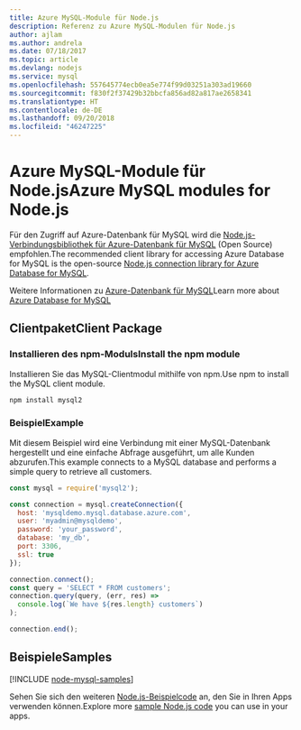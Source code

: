 ```yaml
---
title: Azure MySQL-Module für Node.js
description: Referenz zu Azure MySQL-Modulen für Node.js
author: ajlam
ms.author: andrela
ms.date: 07/18/2017
ms.topic: article
ms.devlang: nodejs
ms.service: mysql
ms.openlocfilehash: 557645774ecb0ea5e774f99d03251a303ad19660
ms.sourcegitcommit: f830f2f37429b32bbcfa856ad82a817ae2658341
ms.translationtype: HT
ms.contentlocale: de-DE
ms.lasthandoff: 09/20/2018
ms.locfileid: "46247225"
---
```

# <a name="azure-mysql-modules-for-nodejs"></a><span data-ttu-id="4eb57-103">Azure MySQL-Module für Node.js</span><span class="sxs-lookup"><span data-stu-id="4eb57-103">Azure MySQL modules for Node.js</span></span>

<span data-ttu-id="4eb57-104">Für den Zugriff auf Azure-Datenbank für MySQL wird die [Node.js-Verbindungsbibliothek für Azure-Datenbank für MySQL](https://github.com/sidorares/node-mysql2) (Open Source) empfohlen.</span><span class="sxs-lookup"><span data-stu-id="4eb57-104">The recommended client library for accessing Azure Database for MySQL is the open-source [Node.js connection library for Azure Database for MySQL](https://github.com/sidorares/node-mysql2).</span></span> 

<span data-ttu-id="4eb57-105">Weitere Informationen zu [Azure-Datenbank für MySQL](https://docs.microsoft.com/azure/MySQL/)</span><span class="sxs-lookup"><span data-stu-id="4eb57-105">Learn more about [Azure Database for MySQL](https://docs.microsoft.com/azure/MySQL/)</span></span>

## <a name="client-package"></a><span data-ttu-id="4eb57-106">Clientpaket</span><span class="sxs-lookup"><span data-stu-id="4eb57-106">Client Package</span></span>

### <a name="install-the-npm-module"></a><span data-ttu-id="4eb57-107">Installieren des npm-Moduls</span><span class="sxs-lookup"><span data-stu-id="4eb57-107">Install the npm module</span></span>

<span data-ttu-id="4eb57-108">Installieren Sie das MySQL-Clientmodul mithilfe von npm.</span><span class="sxs-lookup"><span data-stu-id="4eb57-108">Use npm to install the MySQL client module.</span></span>

```bash
npm install mysql2
```   

### <a name="example"></a><span data-ttu-id="4eb57-109">Beispiel</span><span class="sxs-lookup"><span data-stu-id="4eb57-109">Example</span></span>

<span data-ttu-id="4eb57-110">Mit diesem Beispiel wird eine Verbindung mit einer MySQL-Datenbank hergestellt und eine einfache Abfrage ausgeführt, um alle Kunden abzurufen.</span><span class="sxs-lookup"><span data-stu-id="4eb57-110">This example connects to a MySQL database and performs a simple query to retrieve all customers.</span></span>

```javascript
const mysql = require('mysql2');

const connection = mysql.createConnection({
  host: 'mysqldemo.mysql.database.azure.com',
  user: 'myadmin@mysqldemo',
  password: 'your_password',
  database: 'my_db',
  port: 3306,
  ssl: true
});

connection.connect();
const query = 'SELECT * FROM customers';
connection.query(query, (err, res) =>
  console.log(`We have ${res.length} customers`)
);

connection.end();
```

## <a name="samples"></a><span data-ttu-id="4eb57-111">Beispiele</span><span class="sxs-lookup"><span data-stu-id="4eb57-111">Samples</span></span>

[!INCLUDE [node-mysql-samples](../docs-ref-conceptual/includes/mysql-samples.md)]

<span data-ttu-id="4eb57-112">Sehen Sie sich den weiteren [Node.js-Beispielcode](https://azure.microsoft.com/resources/samples/?platform=nodejs) an, den Sie in Ihren Apps verwenden können.</span><span class="sxs-lookup"><span data-stu-id="4eb57-112">Explore more [sample Node.js code](https://azure.microsoft.com/resources/samples/?platform=nodejs) you can use in your apps.</span></span>
